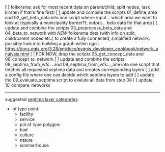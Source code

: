[ ] folkersma: ask for most recent data on parent/child; split nodes. (ask kirsten if that's fine first)
[ ] update and combine the scripts 01_define_area and 02_get_beta_data into one script where: input... which area we want to look at (typically a municipality border?); output... beta data for that area
[ ] update and combine the scripts 03_preprocess_beta_data and 04_beta_to_network with *NEW* folkersma data (with info on split, child/parent nodes etc.) to create a fully connected, simplified network. possibly look into building a graph within qgis: https://docs.qgis.org/3.28/en/docs/pyqgis_developer_cookbook/network_analysis.html
[ ] FOR NOW, drop the scripts 05_get_concept_data and 06_concept_to_network 
[ ] update and combine the scripts 08_septima_from_wfs... and 08_septima_from_wfs..._ane into one script that fetches all requested septima data and creates corresponding layers
[ ] add a config file where one can decide *which* septima layers to add
[ ] update the 09_evaluate_septima script to evalute all data from step 08
[ ] update 10_compare_networks 

***
 suggested [septima layer categories](https://docs.google.com/spreadsheets/d/19oPiRxOglcvQkEgUipIW7I29kDV0PbKkuJzRGNrAy38/edit?usp=sharing):
* of type point:
    - facility
    - service
    - poi
of type polygon:
    - bad
    - culture
    - nature
    - summerhouse